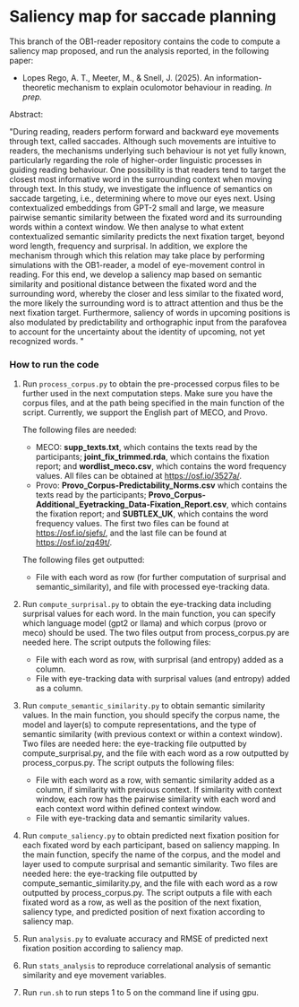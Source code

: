 # Saliency map for saccade planning
This branch of the OB1-reader repository contains the code to compute a saliency map proposed, and run the analysis reported, in the following paper:

* Lopes Rego, A. T., Meeter, M., & Snell, J. (2025). An information-theoretic mechanism to explain oculomotor behaviour in reading. _In prep._

Abstract:

"During reading, readers perform forward and backward eye movements through text, called saccades. Although such movements are intuitive to readers, the mechanisms underlying such behaviour is not yet fully known, particularly regarding the role of higher-order linguistic processes in guiding reading behaviour. One possibility is that readers tend to target the closest most informative word in the surrounding context when moving through text. In this study, we investigate the influence of semantics on saccade targeting, i.e., determining where to move our eyes next. Using contextualized embeddings from GPT-2 small and large, we measure pairwise semantic similarity between the fixated word and its surrounding words within a context window. We then analyse to what extent contextualized semantic similarity predicts the next fixation target, beyond word length, frequency and surprisal. In addition, we explore the mechanism through which this relation may take place by performing simulations with the OB1-reader, a model of eye-movement control in reading. For this end, we develop a saliency map based on semantic similarity and positional distance between the fixated word and the surrounding word, whereby the closer and less similar to the fixated word, the more likely the surrounding word is to attract attention and thus be the next fixation target. Furthermore, saliency of words in upcoming positions is also modulated by predictability and orthographic input from the parafovea to account for the uncertainty about the identity of upcoming, not yet recognized words. "

### How to run the code

1. Run ```process_corpus.py``` to obtain the pre-processed corpus files to be further used in the next computation steps. Make sure you have the corpus files, and at the path being specified in the main function of the script. Currently, we support the English part of MECO, and Provo. 

    The following files are needed:
   * MECO: **supp_texts.txt**, which contains the texts read by the participants; **joint_fix_trimmed.rda**, which contains the fixation report; and **wordlist_meco.csv**, which contains the word frequency values. All files can be obtained at https://osf.io/3527a/.
   * Provo: **Provo_Corpus-Predictability_Norms.csv** which contains the texts read by the participants; **Provo_Corpus-Additional_Eyetracking_Data-Fixation_Report.csv**, which contains the fixation report; and **SUBTLEX_UK**, which contains the word frequency values. The first two files can be found at https://osf.io/sjefs/, and the last file can be found at https://osf.io/zq49t/.
    
   The following files get outputted:
   * File with each word as row (for further computation of surprisal and semantic_similarity), and file with processed eye-tracking data.


2. Run ```compute_surprisal.py``` to obtain the eye-tracking data including surprisal values for each word. In the main function, you can specify which language model (gpt2 or llama) and which corpus (provo or meco) should be used. The two files output from process_corpus.py are needed here. The script outputs the following files:
    * File with each word as row, with surprisal (and entropy) added as a column.
    * File with eye-tracking data with surprisal values (and entropy) added as a column.


3. Run ```compute_semantic_similarity.py``` to obtain semantic similarity values. In the main function, you should specify the corpus name, the model and layer(s) to compute representations, and the type of semantic similarity (with previous context or within a context window). Two files are needed here: the eye-tracking file outputted by compute_surprisal.py, and the file with each word as a row outputted by process_corpus.py. The script outputs the following files:
    * File with each word as a row, with semantic similarity added as a column, if similarity with previous context. If similarity with context window, each row has the pairwise similarity with each word and each context word within defined context window.
    * File with eye-tracking data and semantic similarity values.


4. Run ```compute_saliency.py``` to obtain predicted next fixation position for each fixated word by each participant, based on saliency mapping. In the main function, specify the name of the corpus, and the model and layer used to compute surprisal and semantic similarity. Two files are needed here: the eye-tracking file outputted by compute_semantic_similarity.py, and the file with each word as a row outputted by process_corpus.py. The script outputs a file with each fixated word as a row, as well as the position of the next fixation, saliency type, and predicted position of next fixation according to saliency map.


5. Run ```analysis.py``` to evaluate accuracy and RMSE of predicted next fixation position according to saliency map. 
6. Run ```stats_analysis``` to reproduce correlational analysis of semantic similarity and eye movement variables. 
7. Run ```run.sh``` to run steps 1 to 5 on the command line if using gpu.